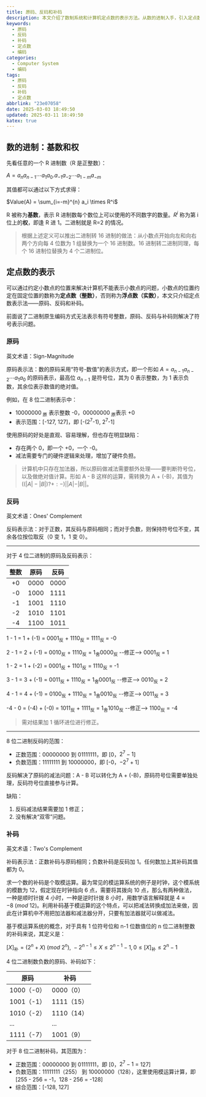 ```yaml
---
title: 原码、反码和补码
description: 本文介绍了数制系统和计算机定点数的表示方法。从数的进制入手，引入定点数，接着逐步阐述定点数的表示，从原码、反码再到补码，讲解了它们的具体表示、范围和优缺点。
keywords:
  - 原码
  - 反码
  - 补码
  - 定点数
  - 编码
categories:
  - Computer System
  - 编码
tags:
  - 原码
  - 反码
  - 补码
  - 定点数
abbrlink: "23e07058"
date: 2025-03-03 18:49:50
updated: 2025-03-11 18:49:50
katex: true
---
```

## 数的进制：基数和权

先看任意的一个 R 进制数（R 是正整数）：

$A = a_n a_{n-1} \cdots a_1 a_0 . a_{-1} a_{-2} \cdots a_{1-m} a_{-m}$

其值都可以通过以下方式求得：

$Value(A) = \sum_{i=-m}^{n} a_i \times R^i$

R 被称为**基数**，表示 R 进制数每个数位上可以使用的不同数字的数量。$R^i$ 称为第 i 位上的**权**，即逢 R 进 1。二进制就是 R=2 的情况。

> 根据上述定义可以推出二进制转 16 进制的做法：从小数点开始向左和向右两个方向每 4 位数为 1 组替换为一个 16 进制数。16 进制转二进制同理，每个 16 进制位替换为 4 个二进制位。

## 定点数的表示

可以通过约定小数点的位置来解决计算机不能表示小数点的问题，小数点的位置约定在固定位置的数称为**定点数（整数）**，否则称为**浮点数（实数）**，本文只介绍定点数表示法——原码、反码和补码。

前面说了二进制原生编码方式无法表示有符号整数，原码、反码与补码则解决了符号表示问题。

### 原码

英文术语：Sign-Magnitude

原码表示法：数的原码采用“符号-数值”的表示方式，即一个形如 $A = a_{n-1} a_{n-2} \cdots a_1 a_0$ 的原码表示，最高位 $a_{n-1}$ 是符号位，其为 0 表示整数，为 1 表示负数，其余位表示数值的绝对值。

例如，在 8 位二进制表示中：

+ 10000000<sub> 原</sub> 表示整数 -0，00000000<sub> 原</sub>表示 +0
+ 表示范围：\[-127, 127]，即 \[-(2<sup>7</sup>-1), 2<sup>7</sup>-1]

使用原码的好处是直观、容易理解，但也存在明显缺陷：

+ 存在两个 0，即一个 +0，一个 -0。
+ 减法需要专门的硬件逻辑来处理，增加了硬件负担。

> 计算机中只存在加法器，所以原码做减法需要额外处理——要判断符号位，以及做绝对值计算。形如 A - B 这样的运算，需转换为 A + (-B)，其值为 $((|A| - |B|) ? + : -) ||A| - |B||$。

### 反码

英文术语：Ones' Complement

反码表示法：对于正数，其反码与原码相同；而对于负数，则保持符号位不变，其余各位按位取反（0 变 1，1 变 0）。  

---

对于 4 位二进制的原码及反码表示：

| 整数  |  原码  |  反码  |
| :-: | :--: | :--: |
| +0  | 0000 | 0000 |
| -0  | 1000 | 1111 |
| -1  | 1001 | 1110 |
| -2  | 1010 | 1101 |
| -4  | 1100 | 1011 |

1 - 1 = 1 + (-1) = 0001<sub>反</sub> + 1110<sub>反</sub>  = 1111<sub>反 </sub>= -0

2 - 1 = 2 + (-1) = 0010<sub>反</sub> + 1110<sub>反</sub>  = 1<sub>舍</sub>0000<sub>反 </sub>--修正--> 0001<sub>反 </sub>= 1

1 - 2 = 1 + (-2) = 0001<sub>反</sub> + 1101<sub>反</sub>  = 1110<sub>反</sub> = -1 

3 - 1 = 3 + (-1) = 0011<sub>反</sub> + 1110<sub>反</sub>  = 1<sub>舍</sub>0001<sub>反 </sub>--修正--> 0010<sub>反</sub> = 2

4 - 1 = 4 + (-1) = 0100<sub>反</sub> + 1110<sub>反</sub> = 1<sub>舍</sub>0010<sub>反</sub>  --修正--> 0011<sub>反</sub> = 3

-4 - 0 = (-4) + (-0) = 1011<sub>反</sub> + 1111<sub>反</sub> = 1<sub>舍</sub>1010<sub>反</sub>  --修正--> 1100<sub>反</sub> = -4

> 需对结果加 1 循环进位进行修正。

---

8 位二进制反码的范围：

- 正数范围：00000000 到 01111111，即 \[0，$2^7 -1$]
- 负数范围：11111111 到 10000000，即 \[-0，$-2^7 + 1$]


反码解决了原码的减法问题：A - B 可以转化为 A + (-B)，原码符号位需要单独处理，反码符号位直接参与计算。

缺陷：

1. 反码减法结果需要加 1 修正；
2. 没有解决“双零”问题。

### 补码

英文术语：Two's Complement

补码表示法：正数补码与原码相同；负数补码是反码加 1。任何数加上其补码其值都为 0。

求一个数的补码是个取模运算。最为常见的模运算系统的例子是时钟，这个模系统的模数为 12，假定现在时钟指向 6 点，需要将其拨向 10 点，那么有两种做法，一种是顺时针拨 4 小时，一种是逆时针拨 8 小时，用数学语言解释就是 $4 \equiv -8\ (mod \ 12)$。利用补码基于模运算的这个特点，可以把减法转换成加法来做，因此在计算机中不用把加法器和减法器分开，只要有加法器就可以做减法。

基于模运算系统的概念，对于具有 1 位符号位和 n-1 位数值位的 n 位二进制整数的补码来说，其定义是：

$[X]_\text{补} = (2^{n} + X)\ (mod\ 2^{n}),\ -2^{n-1} \leqslant  X \leq 2^{n-1}-1,0\leq [X]_\text{补}\leq 2^{n}-1$

4 位二进制数负数的原码、补码如下：

| 原码       | 补码       |
| -------- | -------- |
| 1000（-0） | 0000（0）  |
| 1001（-1） | 1111（15） |
| 1010（-2） | 1110（14） |
| ...      | ...      |
| 1111（-7） | 1001（9）  |

对于 8 位二进制补码，其范围为：

- 正数范围：00000000 到 01111111，即 \[0，$2^7 -1$ = 127]
- 负数范围：11111111（255） 到 10000000（128），这里使用模运算计算，即 \[255 - 256 = -1，128 - 256 = -128]
- 综合范围：\[-128, 127]